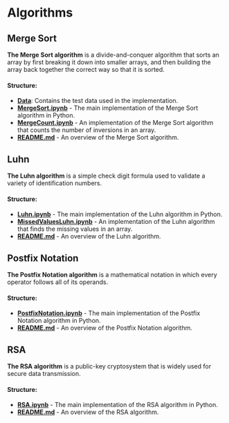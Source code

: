 # Algorithms 

## Merge Sort

**The Merge Sort algorithm** is a divide-and-conquer algorithm that sorts an array by first breaking it down into smaller
arrays, and then building the array back together the correct way so that it is sorted.

#### Structure:

- **[Data](MergeSort/Data)**: Contains the test data used in the implementation.
- **[MergeSort.ipynb](MergeSort/MergeSort.ipynb)** - The main implementation of the Merge Sort algorithm in Python.
- **[MergeCount.ipynb](MergeSort/MergeCount.ipynb)** - An implementation of the Merge Sort 
algorithm that counts the number of inversions in an array.
- **[README.md](MergeSort/README.md)** - An overview of the Merge Sort algorithm.

## Luhn

**The Luhn algorithm** is a simple check digit formula used to validate a variety of identification numbers.

#### Structure:

- **[Luhn.ipynb](Luhn/Luhn.ipynb)** - The main implementation of the Luhn algorithm in Python.
- **[MissedValuesLuhn.ipynb](Luhn/MissedValuesLuhn.ipynb)** - An implementation of the Luhn algorithm that finds the missing values in an array.
- **[README.md](README.md)** - An overview of the Luhn algorithm.

## Postfix Notation

**The Postfix Notation algorithm** is a mathematical notation in which every operator follows all of its operands.

#### Structure:

- **[PostfixNotation.ipynb](PostfixNotation/PostfixNotation.ipynb)** - The main implementation of the Postfix Notation algorithm in Python.
- **[README.md](PostfixNotation/README.md)** - An overview of the Postfix Notation algorithm.

## RSA

**The RSA algorithm** is a public-key cryptosystem that is widely used for secure data transmission.

#### Structure:

- **[RSA.ipynb](RSA/RSA.ipynb)** - The main implementation of the RSA algorithm in Python.
- **[README.md](RSA/README.md)** - An overview of the RSA algorithm.